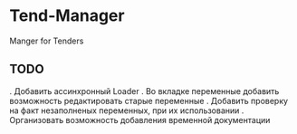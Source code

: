 # Tend-Manager
 Manger for Tenders
## TODO
 . Добавить ассинхронный Loader
 . Во вкладке переменные добавить возможность редактировать старые переменные
 . Добавить проверку на факт незаполненых переменных, при их использовании
 . Организовать возможность добавления временной документации